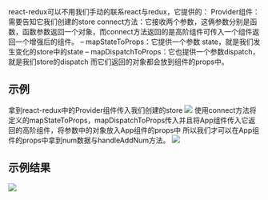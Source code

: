 react-redux可以不用我们手动的联系react与redux，它提供的：
Provider组件：需要告知它我们创建的store
connect方法：它接收两个参数，这俩参数分别是函数，函数参数返回一个对象，而connect方法返回的是高阶组件可传入一个组件返回一个增强后的组件。
– mapStateToProps：它提供一个参数 state，就是我们发生变化的store中的state
– mapDispatchToProps：它也提供一个参数dispatch，就是我们store的dispatch
而它们返回的对象都会放到组件的props中。
## 示例
拿到react-redux中的Provider组件传入我们创建的store
![](https://cdn.nlark.com/yuque/0/2021/png/2779910/1628840266139-689a28fc-8dfa-4bac-bc42-cae16598fcd0.png#clientId=ua3cfc93d-b075-4&from=paste&id=u44415da3&originHeight=567&originWidth=786&originalType=url&ratio=1&rotation=0&showTitle=false&status=done&style=none&taskId=ua7a220cf-f45c-44e6-a68d-5cf23ec3ca3&title=)
使用connect方法将定义的mapStateToProps，mapDispatchToProps传入并且将App组件传入它返回的高阶组件，将参数中的对象放入App组件的props中
所以我们才可以在App组件的props中拿到num数据与handleAddNum方法。
![](https://cdn.nlark.com/yuque/0/2021/png/2779910/1628840265192-7ce7c1f8-729f-4e8c-ba54-b0194bd712d6.png#clientId=ua3cfc93d-b075-4&from=paste&id=u1a316449&originHeight=533&originWidth=1024&originalType=url&ratio=1&rotation=0&showTitle=false&status=done&style=none&taskId=ued594ec2-c373-4838-8960-19abac07542&title=)
## 示例结果
![](https://cdn.nlark.com/yuque/0/2021/gif/2779910/1628840267601-19fb15c5-42fe-4c41-bafe-ac65a945e44f.gif#clientId=ua3cfc93d-b075-4&from=paste&id=u50eae755&originHeight=138&originWidth=128&originalType=url&ratio=1&rotation=0&showTitle=false&status=done&style=none&taskId=uf05001c2-91d8-4333-9e22-ee1c13679e9&title=)
